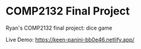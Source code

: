 # COMP2132 Final Project
Ryan's COMP2132 final project: dice game

Live Demo: https://keen-panini-bb0e46.netlify.app/
